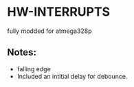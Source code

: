 # HW-INTERRUPTS

fully modded for atmega328p

## Notes:

- falling edge
- Included an intitial delay for debounce.
